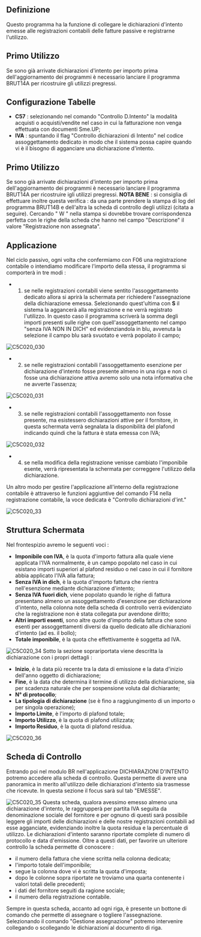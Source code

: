 ## Definizione

Questo programma ha la funzione di collegare le dichiarazioni d'intento emesse alle registrazioni contabili delle fatture passive e registrarne l'utilizzo.

## Primo Utilizzo

Se sono già arrivate dichiarazioni d'intento per importo prima dell'aggiornamento dei programmi è necessario lanciare il programma BRUT14A per ricostruire gli utilizzi pregressi.

## Configurazione Tabelle

-  **C57** :  selezionando nel comando "Controllo D.Intento" la modalità acquisti o acquisti/vendite nel caso in cui la fatturazione non venga effettuata con documenti Sme.UP;
-  **IVA** :  spuntando il flag "Controllo dichiarazioni di Intento" nel codice assoggettamento dedicato in modo che il sistema possa capire quando vi è il bisogno di agganciare una dichiarazione d'intento.

## Primo Utilizzo

Se sono già arrivate dichiarazioni d'intento per importo prima dell'aggiornamento dei programmi è necessario lanciare il programma BRUT14A per ricostruire igli utilizzi pregressi.
**NOTA BENE** :  si consiglia di effettuare inoltre questa verifica :  da una parte prendere la stampa di log del programma BRUT14B e dell'altra la scheda di controllo degli utilizzi (citata a seguire). Cercando " W " nella stampa si dovrebbe trovare corrispondenza perfetta con le righe della scheda che hanno nel campo "Descrizione" il valore "Registrazione non assegnata".

## Applicazione

Nel ciclo passivo, ogni volta che confermiamo con F06 una registrazione contabile o intendiamo modificare l'importo della stessa, il programma si comporterà in tre modi : 

-  1. se nelle registrazioni contabili viene sentito l'assoggettamento dedicato allora si aprirà la schermata per richiedere l'assegnazione della dichiarazione emessa. Selezionando quest'ultima con **S** il sistema la aggancerà alla registrazione e ne verrà registrato l'utilizzo. In questo caso il programma scriverà la somma degli importi presenti sulle righe con quell'assoggettamento nel campo "senza IVA NON IN DICH" ed evidenziandola in blu, avvenuta la selezione il campo blu sarà svuotato e verrà popolato il campo;

![C5C020_030](https://doc.smeup.com/immagini/C5C020_R/C5C020_030.png)
-  2. se nelle registrazioni contabili l'assoggettamento esenzione per dichiarazione d'intento fosse presente almeno in una riga e non ci fosse una dichiarazione attiva avremo solo una nota informativa che ne avverte l'assenza;

![C5C020_031](https://doc.smeup.com/immagini/C5C020_R/C5C020_031.png)
-  3. se nelle registrazioni contabili l'assoggettamento non fosse presente, ma esistessero dichiarazioni attive per il fornitore, in questa schermata verrà segnalata la disponibilità del plafond indicando quindi che la fattura è stata emessa con IVA;

![C5C020_032](https://doc.smeup.com/immagini/C5C020_R/C5C020_032.png)
-  4. se nella modifica della registrazione venisse cambiato l'imponibile esente, verrà ripresentata la schermata per correggere l'utilizzo della dichiarazione.

Un altro modo per gestire l'applicazione all'interno della registrazione contabile è attraverso le funzioni aggiuntive del comando F14 nella registrazione contabile, la voce dedicata è "Controllo dichiarazioni d'int."

![C5C020_33](https://doc.smeup.com/immagini/C5C020_R/C5C020_33.png)
## Struttura Schermata

Nel frontespizio avremo le seguenti voci : 

-  **Imponibile con IVA**, è la quota d'importo fattura alla quale viene applicata l'IVA normalmente, è un campo popolato nel caso in cui esistano importi superiori al plafond residuo o nel caso in cui il fornitore abbia applicato l'IVA alla fattura;
-  **Senza IVA in dich**, è la quota d'importo fattura che rientra nell'esenzione mediante dichiarazione d'intento;
-  **Senza IVA fuori dich**, viene popolato quando le righe di fattura presentano almeno un assoggettamento d'esenzione per dichiarazione d'intento, nella colonna note della scheda di controllo verrà evidenziato che la registrazione non è stata collegata pur avendone diritto;
-  **Altri importi esenti**, sono altre quote d'importo della fattura che sono esenti per assoggettamenti diversi da quello dedicato alle dichiarazioni d'intento (ad es. il bollo);
-  **Totale imponibile**, è la quota che effettivamente è soggetta ad IVA.

![C5C020_34](https://doc.smeup.com/immagini/C5C020_R/C5C020_34.png)
Sotto la sezione soprariportata viene descritta la dichiarazione con i propri dettagli : 

-  **Inizio**, è la data più recente tra la data di emissione e la data d'inizio dell'anno oggetto di dichiarazione;
-  **Fine**, è la data che determina il termine di utilizzo della dichiarazione, sia per scadenza naturale che per sospensione voluta dal dichiarante;
-  **N° di protocollo**;
-  **La tipologia di dichiarazione** (se è fino a raggiungimento di un importo o per singola operazione);
-  **Importo Limite**, è l'importo di plafond totale;
-  **Importo Utilizzo**, è la quota di plafond utilizzata;
-  **Importo Residuo**, è la quota di plafond residua.

![C5C020_36](https://doc.smeup.com/immagini/C5C020_R/C5C020_36.png)
## Scheda di Controllo

Entrando poi nel modulo BR nell'applicazione DICHIARAZIONI D'INTENTO potremo accedere alla scheda di controllo. Questa permette di avere una panoramica in merito all'utilizzo delle dichiarazioni d'intento sia trasmesse che ricevute. In questa sezione il focus sarà sul tab "EMESSE".

![C5C020_35](https://doc.smeup.com/immagini/C5C020_R/C5C020_35.png)
Questa scheda, qualora avessimo emesso almeno una dichiarazione d'intento, le raggrupperà per partita IVA seguita da denominazione sociale del fornitore e per ognuno di questi sarà possibile leggere gli importi delle dichiarazioni e delle nostre registrazioni contabili ad esse agganciate, evidenziando inoltre la quota residua e la percentuale di utilizzo. Le dichiarazioni d'intento saranno riportate complete di numero di protocollo e data d'emissione. Oltre a questi dati, per favorire un ulteriore controllo la scheda permette di conoscere : 

-  il numero della fattura che viene scritta nella colonna dedicata;
-  l'importo totale dell'imponibile;
-  segue la colonna dove vi è scritta la quota d'imposta;
-  dopo le colonne sopra riportate ne troviamo una quarta contenente i valori totali delle precedenti;
-  i dati del fornitore seguiti da ragione sociale;
-  il numero della registrazione contabile.

Sempre in questa scheda, accanto ad ogni riga, è presente un bottone di comando che permette di assegnare o togliere l'assegnazione. Selezionando il comando "Gestione assegnazione" potremo intervenire collegando o scollegando le dichiarazioni al documento di riga.


